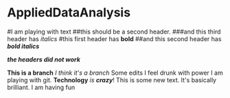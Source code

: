 # AppliedDataAnalysis
#I am playing with text
##this should be a second header.
###and this third header has *italics*
#this first header has **bold**
##and this second header has ***bold italics***

***the headers did not work***


**This is a branch** *I think it's a branch*
Some edits
I feel drunk with power
I am playing with git. **Technology** *is* ***crazy***!
This is some new text.  It's basically brilliant. 
I am having fun
